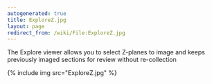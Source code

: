```yaml
---
autogenerated: true
title: ExploreZ.jpg
layout: page
redirect_from: /wiki/File:ExploreZ.jpg
---
```


The Explore viewer allows you to select Z-planes to image and keeps
previously imaged sections for review without re-collection

{% include img src="ExploreZ.jpg" %}

